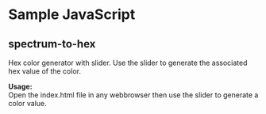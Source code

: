 # Sample JavaScript

## spectrum-to-hex

Hex color generator with slider. Use the slider to generate the associated hex value of the color.

**Usage:**  
Open the index.html file in any webbrowser then use the slider to generate a color value.
